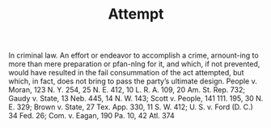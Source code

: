 ---
title: Attempt
letter: A
permalink: "/definitions/attempt.html"
body: In criminal law. An effort or endeavor to accomplish a crime, arnount-ing to
  more than mere preparation or pfan-nlng for it, and which, if not prevented, would
  have resulted in the fail consummation of the act attempted, but which, in fact,
  does not bring to pass the party’s ultimate design. People v. Moran, 123 N. Y. 254,
  25 N. E. 412, 10 L. R. A. 109, 20 Am. St. Rep. 732; Gaudy v. State, 13 Neb. 445,
  14 N. W. 143; Scott v. People, 141 111. 195, 30 N. E. 329; Brown v. State, 27 Tex.
  App. 330, 11 S. W. 412; U. S. v. Ford (D. C.) 34 Fed. 26; Com. v. Eagan, 190 Pa.
  10, 42 Atl. 374
published_at: '2018-07-07'
layout: post
---
